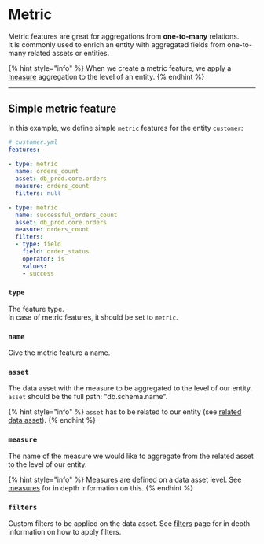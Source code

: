 # Metric

Metric features are great for aggregations from **one-to-many** relations.\
It is commonly used to enrich an entity with aggregated fields from one-to-many related assets or entities.&#x20;

{% hint style="info" %}
When we create a metric feature, we apply a [measure](../data-assets.md#measures) aggregation to the level of an entity.
{% endhint %}

***

## Simple metric feature

In this example, we define simple `metric` features for the entity `customer`:

```yaml
# customer.yml
features:
  
- type: metric
  name: orders_count
  asset: db_prod.core.orders
  measure: orders_count
  filters: null

- type: metric
  name: successful_orders_count
  asset: db_prod.core.orders
  measure: orders_count
  filters:
  - type: field
    field: order_status
    operator: is
    values:
    - success
```

### `type`

The feature type. \
In case of metric features, it should be set to `metric`.

### `name`

Give the metric feature a name.&#x20;

### `asset`

The data asset with the measure to be aggregated to the level of our entity.\
`asset` should be the full path: "db.schema.name".

{% hint style="info" %}
`asset` has to be related to our entity (see [related data asset](../entities/#related-assets)).
{% endhint %}

### `measure`

The name of the measure we would like to aggregate from the related asset to the level of our entity.&#x20;

{% hint style="info" %}
Measures are defined on a data asset level. See [measures](../data-assets.md#measures) for in depth information on this.
{% endhint %}

### `filters`

Custom filters to be applied on the data asset. See [filters](../data-assets/filters.md) page for in depth information on how to apply filters.



